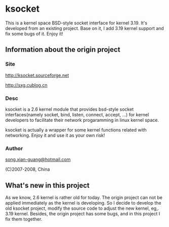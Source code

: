 # ksocket
This is a kernel space BSD-style socket interface for kernel 3.19. It's developed from an existing project. Base on it, I add 3.19 kernel support and fix some bugs of it. Enjoy it!

## Information about the origin project
### Site

http://ksocket.sourceforge.net

http://sxg.cublog.cn

### Desc
ksocket is a 2.6 kernel module that provides bsd-style socket interfaces(namely socket, bind, listen, connect, accept, ...) for kernel developers to facilitate their network progaramming in linux kernel space. 

ksocket is actually a wrapper for some kernel functions related with networking. Enjoy it and use it as your own risk!

### Author

song.xian-guang@hotmail.com

(C)2007-2008, China

## What's new in this project
As we know, 2.6 kernel is rather old for today. The origin project can not be applied immediately as the kernel is developing. So I decide to develop the old ksocket project, modify the source code to adjust the new kernel, eg,. 3.19 kernel. Besides, the origin project has some bugs, and in this project I fix them together.


